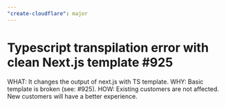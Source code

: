 ```yaml
---
"create-cloudflare": major
---
```


# Typescript transpilation error with clean Next.js template #925

WHAT: It changes the output of next.js with TS template.
WHY: Basic template is broken (see: #925).
HOW: Existing customers are not affected. New customers will have a better experience.
